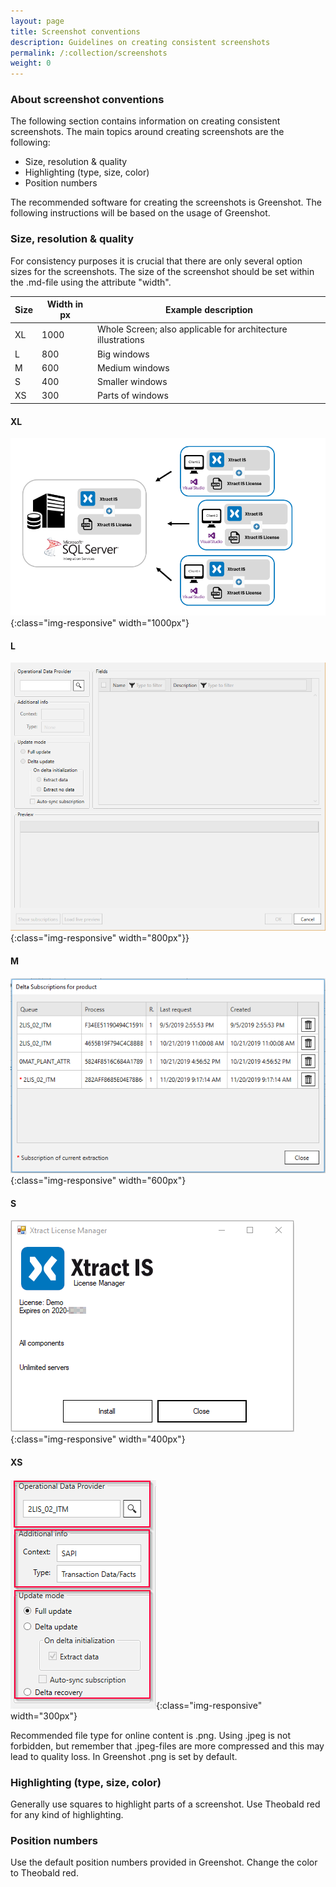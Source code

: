 ```yaml
---
layout: page
title: Screenshot conventions
description: Guidelines on creating consistent screenshots
permalink: /:collection/screenshots
weight: 0
---
```

### About screenshot conventions
The following section contains information on creating consistent screenshots.
The main topics around creating screenshots are the following:
- Size, resolution & quality
- Highlighting (type, size, color)
- Position numbers

The recommended software for creating the screenshots is Greenshot. The following instructions will be based on the usage of Greenshot.

### Size, resolution & quality
For consistency purposes it is crucial that there are only several option sizes for the screenshots.
The size of the screenshot should be set within the .md-file using the attribute "width".

Size | Width in px | Example description
------------ | ------------- | ----------
XL | 1000 | Whole Screen; also applicable for architecture illustrations
L | 800 | Big windows
M | 600 | Medium windows
S | 400 | Smaller windows
XS | 300 | Parts of windows

#### XL
![client_Server_architecture_xis_final](/img/content/xis/client_server_xis.png){:class="img-responsive" width="1000px"} <br>
#### L
![ODP Add parameters](/img/content/odp/odp-component-general.png){:class="img-responsive" width="800px"}}<br> 
#### M
![XIS_License_Manager](/img/content/odp/odp-settings-02.png){:class="img-responsive" width="600px"}
#### S
![XIS_License_Manager](/img/content/xis/xis_license-manager.png){:class="img-responsive" width="400px"}
#### XS
![ODP Settings](/img/content/odp/odp-settings-01.png){:class="img-responsive" width="300px"}

Recommended file type for online content is .png. Using .jpeg is not forbidden, but remember that .jpeg-files are more compressed and this may lead to quality loss. In Greenshot .png is set by default. 
### Highlighting (type, size, color)
Generally use squares to highlight parts of a screenshot. Use Theobald red for any kind of highlighting.
### Position numbers
Use the default position numbers provided in Greenshot. Change the color to Theobald red.